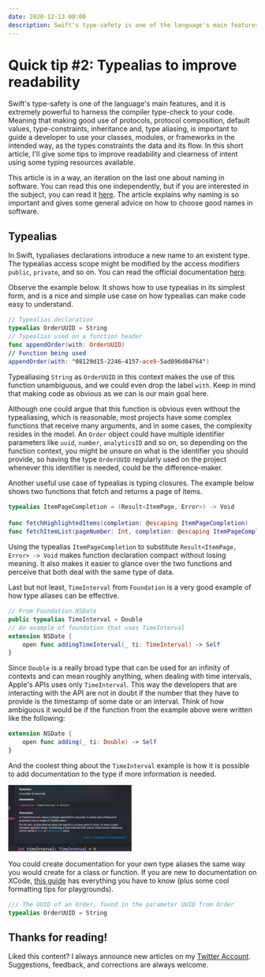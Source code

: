 ```yaml
---
date: 2020-12-13 00:00
description: Swift's type-safety is one of the language's main features, and it is extremely powerful to harness the compiler type-check to your code. In this short article, I'll give some tips to improve readability and clearness of intent using some typing resources available.
---
```

# Quick tip #2: Typealias to improve readability

Swift's type-safety is one of the language's main features, and it is extremely powerful to harness the compiler type-check to your code. Meaning that making good use of protocols, protocol composition, default values, type-constraints, inheritance and, type aliasing, is important to guide a developer to use your classes, modules, or frameworks in the intended way, as the types constraints the data and its flow. In this short article, I'll give some tips to improve readability and clearness of intent using some typing resources available.

This article is in a way, an iteration on the last one about naming in software. You can read this one independently, but if you are interested in the subject, you can read it [here](https://www.lucasoliveira.tech/posts/naming). The article explains why naming is so important and gives some general advice on how to choose good names in software.

## Typealias

In Swift, typaliases declarations introduce a new name to an existent type. The typealias access scope might be modified by the access modifiers `public`, `private`, and so on. You can read the official documentation [here](https://docs.swift.org/swift-book/ReferenceManual/Declarations.html#grammar_typealias-declaration).

Observe the example below. It shows how to use typealias in its simplest form, and is a nice and simple use case on how typealias can make code easy to understand.

```swift
// Typealias declaration
typealias OrderUUID = String
// Typealias used on a function header
func appendOrder(with: OrderUUID)
// Function being used
appendOrder(with: "08129d15-2246-4157-ace9-5ad896d04764")
```

Typealiasing `String` as `OrderUUID` in this context makes the use of this function unambiguous, and we could even drop the label `with`. Keep in mind that making code as obvious as we can is our main goal here.

Although one could argue that this function is obvious even without the typealiasing, which is reasonable, most projects have some complex functions that receive many arguments, and in some cases, the complexity resides in the model. An `Order` object could have multiple identifier parameters like `uuid`, `number`, `analyticsID` and so on, so depending on the function context, you might be unsure on what is the identifier you should provide, so having the type `OrderUUID` regularly used on the project whenever this identifier is needed, could be the difference-maker.

Another useful use case of typealias is typing closures. The example below shows two functions that fetch and returns a page of items.

```swift
typealias ItemPageCompletion = (Result<ItemPage, Error>) -> Void

func fetchHighlightedItems(completion: @escaping ItemPageCompletion)
func fetchItemList(pageNumber: Int, completion: @escaping ItemPageCompletion)
```

Using the typealias `ItemPageCompletion` to substitute `Result<ItemPage, Error> -> Void` makes function declaration compact without losing meaning. It also makes it easier to glance over the two functions and perceive that both deal with the same type of data.

Last but not least, `TimeInterval` from `Foundation` is a very good example of how type aliases can be effective.

```swift
// From Foundation.NSDate
public typealias TimeInterval = Double
// An example of foundation that uses TimeInterval 
extension NSDate {
    open func addingTimeInterval(_ ti: TimeInterval) -> Self
}
```

Since `Double` is a really broad type that can be used for an infinity of contexts and can mean roughly anything, when dealing with time intervals, Apple's APIs uses only `TimeInterval`. This way the developers that are interacting with the API are not in doubt if the number that they have to provide is the timestamp of some date or an interval. Think of how ambiguous it would be if the function from the example above were written like the following:

```swift
extension NSDate {
    open func adding(_ ti: Double) -> Self
}
```

And the coolest thing about the `TimeInterval` example is how it is possible to add documentation to the type if more information is needed.

<img src="https://raw.githubusercontent.com/lucas1295santos/lucas1295santos.github.io/master/images/post_quicktip2_img1.png" alt="TimeInterval documentation" style="width:250px;"/>

You could create documentation for your own type aliases the same way you would create for a class or function. If you are new to documentation on XCode, [this guide](https://developer.apple.com/library/archive/documentation/Xcode/Reference/xcode_markup_formatting_ref/index.html#//apple_ref/doc/uid/TP40016497-CH2-SW1) has everything you have to know (plus some cool formatting tips for playgrounds).

```swift
/// The UUID of an Order, found in the parameter UUID from Order
typealias OrderUUID = String
```

## Thanks for reading!

Liked this content? I always announce new articles on my [Twitter Account](https://twitter.com/oliveira__lucas). Suggestions, feedback, and corrections are always welcome.